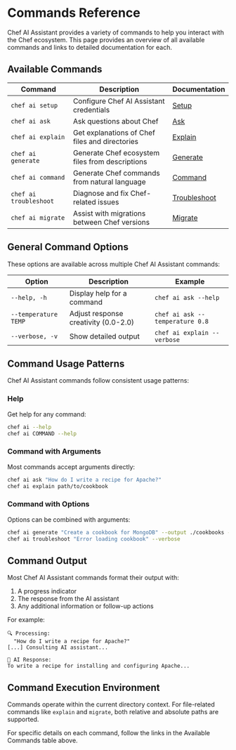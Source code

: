 # Commands Reference

Chef AI Assistant provides a variety of commands to help you interact with the Chef ecosystem. This page provides an overview of all available commands and links to detailed documentation for each.

## Available Commands

| Command | Description | Documentation |
|---------|-------------|---------------|
| `chef ai setup` | Configure Chef AI Assistant credentials | [Setup](setup.md) |
| `chef ai ask` | Ask questions about Chef | [Ask](ask.md) |
| `chef ai explain` | Get explanations of Chef files and directories | [Explain](explain.md) |
| `chef ai generate` | Generate Chef ecosystem files from descriptions | [Generate](generate.md) |
| `chef ai command` | Generate Chef commands from natural language | [Command](command.md) |
| `chef ai troubleshoot` | Diagnose and fix Chef-related issues | [Troubleshoot](troubleshoot.md) |
| `chef ai migrate` | Assist with migrations between Chef versions | [Migrate](migrate.md) |

## General Command Options

These options are available across multiple Chef AI Assistant commands:

| Option | Description | Example |
|--------|-------------|---------|
| `--help, -h` | Display help for a command | `chef ai ask --help` |
| `--temperature TEMP` | Adjust response creativity (0.0-2.0) | `chef ai ask --temperature 0.8` |
| `--verbose, -v` | Show detailed output | `chef ai explain --verbose` |

## Command Usage Patterns

Chef AI Assistant commands follow consistent usage patterns:

### Help

Get help for any command:

```bash
chef ai --help
chef ai COMMAND --help
```

### Command with Arguments

Most commands accept arguments directly:

```bash
chef ai ask "How do I write a recipe for Apache?"
chef ai explain path/to/cookbook
```

### Command with Options

Options can be combined with arguments:

```bash
chef ai generate "Create a cookbook for MongoDB" --output ./cookbooks --temperature 0.8
chef ai troubleshoot "Error loading cookbook" --verbose
```

## Command Output

Most Chef AI Assistant commands format their output with:

1. A progress indicator
2. The response from the AI assistant
3. Any additional information or follow-up actions

For example:

```
🔍 Processing:
  "How do I write a recipe for Apache?"
[...] Consulting AI assistant...

🤖 AI Response:
To write a recipe for installing and configuring Apache...
```

## Command Execution Environment

Commands operate within the current directory context. For file-related commands like `explain` and `migrate`, both relative and absolute paths are supported.

For specific details on each command, follow the links in the Available Commands table above.
